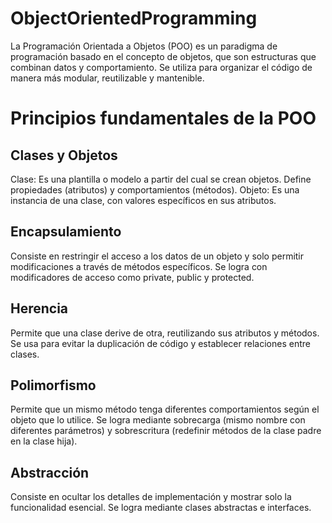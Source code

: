 # ObjectOrientedProgramming

La Programación Orientada a Objetos (POO) es un paradigma de programación basado en el concepto de objetos, que son estructuras que combinan datos y comportamiento. Se utiliza para organizar el código de manera más modular, reutilizable y mantenible.

# Principios fundamentales de la POO

## Clases y Objetos

Clase: Es una plantilla o modelo a partir del cual se crean objetos. Define propiedades (atributos) y comportamientos (métodos).
Objeto: Es una instancia de una clase, con valores específicos en sus atributos.


## Encapsulamiento

Consiste en restringir el acceso a los datos de un objeto y solo permitir modificaciones a través de métodos específicos.
Se logra con modificadores de acceso como private, public y protected.


## Herencia

Permite que una clase derive de otra, reutilizando sus atributos y métodos.
Se usa para evitar la duplicación de código y establecer relaciones entre clases.


## Polimorfismo

Permite que un mismo método tenga diferentes comportamientos según el objeto que lo utilice.
Se logra mediante sobrecarga (mismo nombre con diferentes parámetros) y sobrescritura (redefinir métodos de la clase padre en la clase hija).


## Abstracción

Consiste en ocultar los detalles de implementación y mostrar solo la funcionalidad esencial.
Se logra mediante clases abstractas e interfaces.
